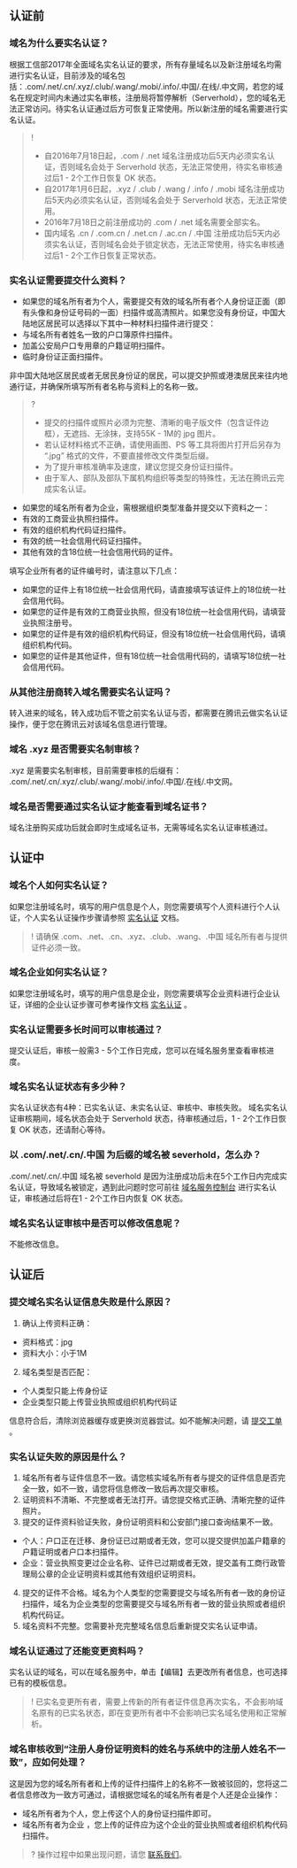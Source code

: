 ## 认证前   

### 域名为什么要实名认证？
根据工信部2017年全面域名实名认证的要求，所有存量域名以及新注册域名均需进行实名认证，目前涉及的域名包括：.com/.net/.cn/.xyz/.club/.wang/.mobi/.info/.中国/.在线/.中文网，若您的域名在规定时间内未通过实名审核，注册局将暂停解析（Serverhold），您的域名无法正常访问。待实名认证通过后方可恢复正常使用。所以新注册的域名需要进行实名认证。
>!   
> - 自2016年7月18日起，.com / .net 域名注册成功后5天内必须实名认证，否则域名会处于 Serverhold 状态，无法正常使用，待实名审核通过后1 - 2个工作日恢复 OK 状态。
> - 自2017年1月6日起，.xyz / .club / .wang / .info / .mobi 域名注册成功后5天内必须实名认证，否则域名会处于 Serverhold 状态，无法正常使用。
> - 2016年7月18日之前注册成功的 .com / .net 域名需要全部实名。
> - 国内域名 .cn / .com.cn / .net.cn / .ac.cn / .中国 注册成功后5天内必须实名认证，否则域名会处于锁定状态，无法正常使用，待实名审核通过后1 - 2个工作日恢复正常状态。  
  
### 实名认证需要提交什么资料？
- 如果您的域名所有者为个人，需要提交有效的域名所有者个人身份证正面（即有头像和身份证号码的一面）扫描件或高清照片。如果您没有身份证，中国大陆地区居民可以选择以下其中一种材料扫描件进行提交：
 - 与域名所有者姓名一致的户口簿原件扫描件。
 - 加盖公安局户口专用章的户籍证明扫描件。
 - 临时身份证正面扫描件。

 非中国大陆地区居民或者无居民身份证的居民，可以提交护照或港澳居民来往内地通行证，并确保所填写所有者名称与资料上的名称一致。
>? 
> - 提交的扫描件或照片必须为完整、清晰的电子版文件（包含证件边框），无遮挡、无涂抹，支持55K - 1M的 jpg 图片。
> - 若认证材料格式不正确，请使用画图、PS 等工具将图片打开后另存为 “.jpg” 格式的文件，不要直接修改文件类型后缀。
> - 为了提升审核准确率及速度，建议您提交身份证扫描件。
> - 由于军人、部队及部队下属机构组织等类型的特殊性，无法在腾讯云完成实名认证。
- 如果您的域名所有者为企业，需根据组织类型准备并提交以下资料之一：
 - 有效的工商营业执照扫描件。
 - 有效的组织机构代码证扫描件。
 - 有效的统一社会信用代码证扫描件。
 - 其他有效的含18位统一社会信用代码的证件。

 填写企业所有者的证件编号时，请注意以下几点：
 - 如果您的证件上有18位统一社会信用代码，请直接填写该证件上的18位统一社会信用代码。 
 - 如果您的证件是有效的工商营业执照，但没有18位统一社会信用代码，请填营业执照注册号。
 - 如果您的证件是有效的组织机构代码证，但没有18位统一社会信用代码，请填组织机构代码。 
 - 如果您的证件是其他证件，但有18位统一社会信用代码的，请填写18位统一社会信用代码。
 

### 从其他注册商转入域名需要实名认证吗？
转入进来的域名，转入成功后不管之前实名认证与否，都需要在腾讯云做实名认证操作，便于您在腾讯云对该域名信息进行管理。

### 域名 .xyz 是否需要实名制审核？
.xyz 是需要实名制审核，目前需要审核的后缀有： .com/.net/.cn/.xyz/.club/.wang/.mobi/.info/.中国/.在线/.中文网。

### 域名是否需要通过实名认证才能查看到域名证书？
域名注册购买成功后就会即时生成域名证书，无需等域名实名认证审核通过。

## 认证中  

### 域名个人如何实名认证？
如果您注册域名时，填写的用户信息是个人，则您需要填写个人资料进行个人认证，个人实名认证操作步骤请参照 [实名认证](https://cloud.tencent.com/document/product/242/6707#.E4.B8.AA.E4.BA.BA.E8.AE.A4.E8.AF.81) 文档。
>! 请确保 .com、.net、.cn、.xyz、.club、.wang、.中国 域名所有者与提供证件必须一致。  

### 域名企业如何实名认证？
如果您注册域名时，填写的用户信息是企业，则您需要填写企业资料进行企业认证，详细的企业认证步骤可参考操作文档  [实名认证](https://cloud.tencent.com/document/product/242/6707#.E4.BC.81.E4.B8.9A.E8.AE.A4.E8.AF.81) 。

### 实名认证需要多长时间可以审核通过？
提交认证后，审核一般需3 - 5个工作日完成，您可以在域名服务里查看审核进度。
 
### 域名实名认证状态有多少种？
实名认证状态有4种：已实名认证、未实名认证、审核中、审核失败。
域名实名认证审核期间，域名状态会处于 Serverhold 状态，待审核通过后，1 - 2个工作日恢复 OK 状态，还请耐心等待。  
### 以 .com/.net/.cn/.中国 为后缀的域名被 severhold，怎么办？
.com/.net/.cn/.中国 域名被 severhold 是因为注册成功后未在5个工作日内完成实名认证，导致域名被锁定，遇到此问题时您可前往 [域名服务控制台](https://console.cloud.tencent.com/domain/mydomain) 进行实名认证，审核通过后将在1 - 2个工作日内恢复 OK 状态。

### 域名实名认证审核中是否可以修改信息呢？
不能修改信息。

## 认证后  

### 提交域名实名认证信息失败是什么原因？  
1. 确认上传资料正确：    
  * 资料格式：jpg   
  * 资料大小：小于1M   
2. 域名类型是否匹配：     
  * 个人类型只能上传身份证   
  * 企业类型只能上传营业执照或组织机构代码证  

信息符合后，清除浏览器缓存或更换浏览器尝试。如不能解决问题，请 [提交工单](https://console.cloud.tencent.com/workorder/category) 。

### 实名认证失败的原因是什么？
1. 域名所有者与证件信息不一致。请您核实域名所有者与提交的证件信息是否完全一致，如不一致，请您将信息修改一致后再次提交审核。
2. 证明资料不清晰、不完整或者无法打开。请您提交格式正确、清晰完整的证件照片。
3. 提交的证件资料验证失败，身份证明资料和公安部门接口查询结果不一致。      
  * 个人：户口正在迁移、身份证已过期或者无效，您可以提交提供加盖户籍章的户籍证明或者户口本扫描件。  
  * 企业：营业执照变更过企业名称、证件已过期或者无效，提交盖有工商行政管理局公章的企业证明资料或其他有效组织证明资料。
4. 提交的证件不合格。域名为个人类型的您需要提交与域名所有者一致的身份证扫描件，域名为企业类型的您需要提交与域名所有者一致的营业执照或者组织机构代码证。
5. 域名资料不完整。您需要补充完整域名信息后重新提交实名认证申请。


### 域名认证通过了还能变更资料吗？
实名认证的域名，可以在域名服务中，单击【编辑】去更改所有者信息，也可选择已有的模板信息。
>! 已实名变更所有者，需要上传新的所有者证件信息再次实名，不会影响域名原有的已实名状态，即在变更所有者中不会影响已实名域名使用和正常解析。

### 域名审核收到“注册人身份证明资料的姓名与系统中的注册人姓名不一致”，应如何处理？
这是因为您的域名所有者和上传的证件扫描件上的名称不一致被驳回的，您将这二者信息修改为一致方可通过，请根据您域名的域名所有者是个人还是企业操作：  
- 域名所有者为个人，您上传这个人的身份证扫描件即可。  
- 域名所有者为企业 ，您上传的证件应为这个企业的营业执照或者组织机构代码扫描件。

>? 操作过程中如果出现问题，请您 [联系我们](https://cloud.tencent.com/document/product/242/34629)。


